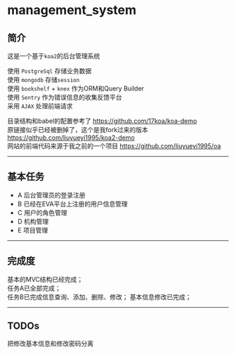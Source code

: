 # management_system 
## 简介
这是一个基于`koa2`的后台管理系统 

使用 `PostgreSql` 存储业务数据   
使用 `mongodb` 存储`session`   
使用 `bookshelf` + `knex` 作为ORM和Query Builder  
使用 `Sentry` 作为错误信息的收集反馈平台   
采用 `AJAX` 处理前端请求     

目录结构和babel的配置参考了 https://github.com/17koa/koa-demo   
原链接似乎已经被删掉了，这个是我fork过来的版本 https://github.com/liuyueyi1995/koa2-demo    
网站的前端代码来源于我之前的一个项目  https://github.com/liuyueyi1995/oa 

---
## 基本任务  

- A 后台管理员的登录注册  
- B 已经在EVA平台上注册的用户信息管理  
- C 用户的角色管理  
- D 机构管理  
- E 项目管理  
 

---
## 完成度  

基本的MVC结构已经完成；  
任务A已全部完成；  
任务B已完成信息查询、添加、删除、修改； 
基本信息修改已完成；  
     
      

--- 
## TODOs  
把修改基本信息和修改密码分离  

